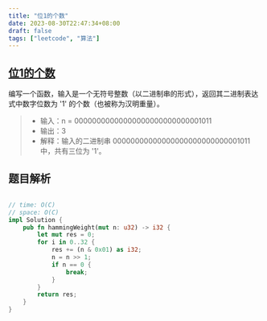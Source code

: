 ```yaml
---
title: "位1的个数"
date: 2023-08-30T22:47:34+08:00
draft: false
tags: ["leetcode", "算法"]
---
```


## [位1的个数](https://leetcode.cn/problems/number-of-1-bits/)

编写一个函数，输入是一个无符号整数（以二进制串的形式），返回其二进制表达式中数字位数为 '1' 的个数（也被称为汉明重量）。

>- 输入：n = 00000000000000000000000000001011
>- 输出：3
>- 解释：输入的二进制串 00000000000000000000000000001011 中，共有三位为 '1'。


## 题目解析

```rust

// time: O(C)
// space: O(C)
impl Solution {
    pub fn hammingWeight(mut n: u32) -> i32 {
        let mut res = 0;
        for i in 0..32 {
            res += (n & 0x01) as i32;
            n = n >> 1;
            if n == 0 {
                break;
            }
        }
        return res;
    }
}

```
